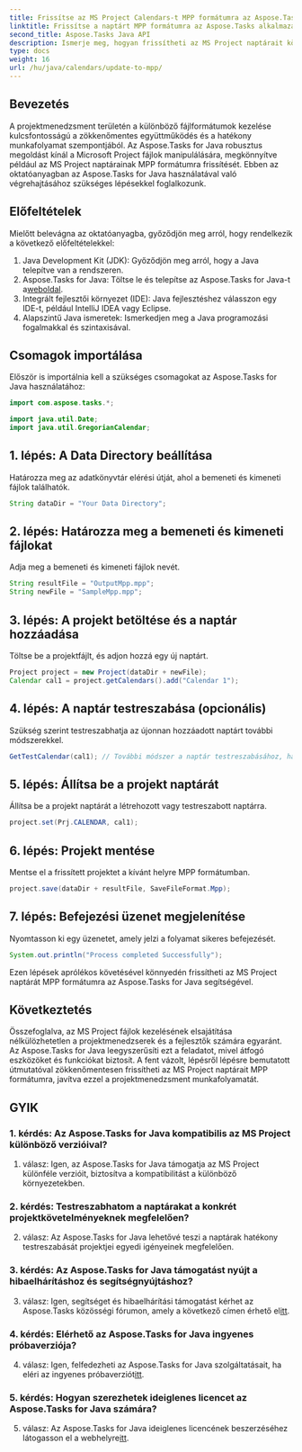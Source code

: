 ```yaml
---
title: Frissítse az MS Project Calendars-t MPP formátumra az Aspose.Tasks segítségével
linktitle: Frissítse a naptárt MPP formátumra az Aspose.Tasks alkalmazásban
second_title: Aspose.Tasks Java API
description: Ismerje meg, hogyan frissítheti az MS Project naptárait könnyedén MPP formátumra az Aspose.Tasks for Java segítségével.
type: docs
weight: 16
url: /hu/java/calendars/update-to-mpp/
---
```

## Bevezetés

A projektmenedzsment területén a különböző fájlformátumok kezelése kulcsfontosságú a zökkenőmentes együttműködés és a hatékony munkafolyamat szempontjából. Az Aspose.Tasks for Java robusztus megoldást kínál a Microsoft Project fájlok manipulálására, megkönnyítve például az MS Project naptárainak MPP formátumra frissítését. Ebben az oktatóanyagban az Aspose.Tasks for Java használatával való végrehajtásához szükséges lépésekkel foglalkozunk.

## Előfeltételek

Mielőtt belevágna az oktatóanyagba, győződjön meg arról, hogy rendelkezik a következő előfeltételekkel:

1. Java Development Kit (JDK): Győződjön meg arról, hogy a Java telepítve van a rendszeren.
2.  Aspose.Tasks for Java: Töltse le és telepítse az Aspose.Tasks for Java-t a[weboldal](https://releases.aspose.com/tasks/java/).
3. Integrált fejlesztői környezet (IDE): Java fejlesztéshez válasszon egy IDE-t, például IntelliJ IDEA vagy Eclipse.
4. Alapszintű Java ismeretek: Ismerkedjen meg a Java programozási fogalmakkal és szintaxisával.

## Csomagok importálása

Először is importálnia kell a szükséges csomagokat az Aspose.Tasks for Java használatához:

```java
import com.aspose.tasks.*;

import java.util.Date;
import java.util.GregorianCalendar;
```

## 1. lépés: A Data Directory beállítása

Határozza meg az adatkönyvtár elérési útját, ahol a bemeneti és kimeneti fájlok találhatók.

```java
String dataDir = "Your Data Directory";
```

## 2. lépés: Határozza meg a bemeneti és kimeneti fájlokat

Adja meg a bemeneti és kimeneti fájlok nevét.

```java
String resultFile = "OutputMpp.mpp";
String newFile = "SampleMpp.mpp";
```

## 3. lépés: A projekt betöltése és a naptár hozzáadása

Töltse be a projektfájlt, és adjon hozzá egy új naptárt.

```java
Project project = new Project(dataDir + newFile);
Calendar cal1 = project.getCalendars().add("Calendar 1");
```

## 4. lépés: A naptár testreszabása (opcionális)

Szükség szerint testreszabhatja az újonnan hozzáadott naptárt további módszerekkel.

```java
GetTestCalendar(cal1); // További módszer a naptár testreszabásához, ha szükséges
```

## 5. lépés: Állítsa be a projekt naptárát

Állítsa be a projekt naptárát a létrehozott vagy testreszabott naptárra.

```java
project.set(Prj.CALENDAR, cal1);
```

## 6. lépés: Projekt mentése

Mentse el a frissített projektet a kívánt helyre MPP formátumban.

```java
project.save(dataDir + resultFile, SaveFileFormat.Mpp);
```

## 7. lépés: Befejezési üzenet megjelenítése

Nyomtasson ki egy üzenetet, amely jelzi a folyamat sikeres befejezését.

```java
System.out.println("Process completed Successfully");
```

Ezen lépések aprólékos követésével könnyedén frissítheti az MS Project naptárát MPP formátumra az Aspose.Tasks for Java segítségével.

## Következtetés

Összefoglalva, az MS Project fájlok kezelésének elsajátítása nélkülözhetetlen a projektmenedzserek és a fejlesztők számára egyaránt. Az Aspose.Tasks for Java leegyszerűsíti ezt a feladatot, mivel átfogó eszközöket és funkciókat biztosít. A fent vázolt, lépésről lépésre bemutatott útmutatóval zökkenőmentesen frissítheti az MS Project naptárait MPP formátumra, javítva ezzel a projektmenedzsment munkafolyamatát.

## GYIK

### 1. kérdés: Az Aspose.Tasks for Java kompatibilis az MS Project különböző verzióival?

1. válasz: Igen, az Aspose.Tasks for Java támogatja az MS Project különféle verzióit, biztosítva a kompatibilitást a különböző környezetekben.

### 2. kérdés: Testreszabhatom a naptárakat a konkrét projektkövetelményeknek megfelelően?

2. válasz: Az Aspose.Tasks for Java lehetővé teszi a naptárak hatékony testreszabását projektjei egyedi igényeinek megfelelően.

### 3. kérdés: Az Aspose.Tasks for Java támogatást nyújt a hibaelhárításhoz és segítségnyújtáshoz?

 3. válasz: Igen, segítséget és hibaelhárítási támogatást kérhet az Aspose.Tasks közösségi fórumon, amely a következő címen érhető el[itt](https://forum.aspose.com/c/tasks/15).

### 4. kérdés: Elérhető az Aspose.Tasks for Java ingyenes próbaverziója?

 4. válasz: Igen, felfedezheti az Aspose.Tasks for Java szolgáltatásait, ha eléri az ingyenes próbaverziót[itt](https://releases.aspose.com/).

### 5. kérdés: Hogyan szerezhetek ideiglenes licencet az Aspose.Tasks for Java számára?

 5. válasz: Az Aspose.Tasks for Java ideiglenes licencének beszerzéséhez látogasson el a webhelyre[itt](https://purchase.aspose.com/temporary-license/).